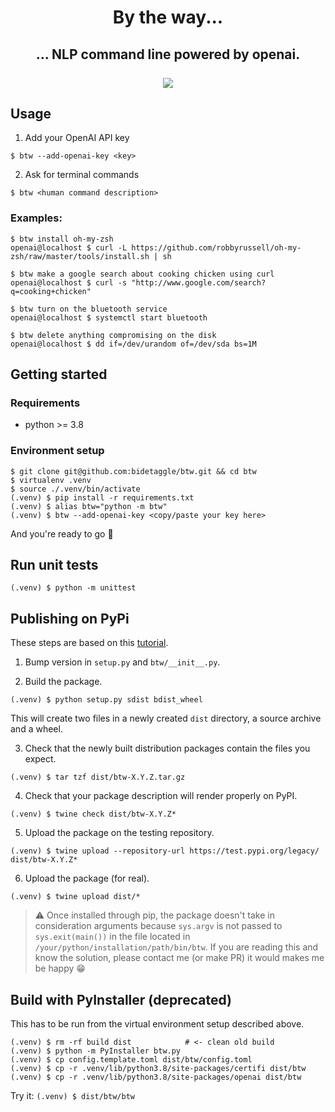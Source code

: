

<h1 align="center">By the way...</h1>


<h2 align="center">
  ... NLP command line powered by openai.
  <br /><br />
  <img src="https://user-images.githubusercontent.com/7074019/110270554-5d453180-7fc6-11eb-90ca-43367bca5b15.gif" />
</h2>

## Usage

1. Add your OpenAI API key

```
$ btw --add-openai-key <key>
```

2. Ask for terminal commands

```
$ btw <human command description>
```

### Examples:

```
$ btw install oh-my-zsh
openai@localhost $ curl -L https://github.com/robbyrussell/oh-my-zsh/raw/master/tools/install.sh | sh
```
```
$ btw make a google search about cooking chicken using curl
openai@localhost $ curl -s "http://www.google.com/search?q=cooking+chicken"
```
```
$ btw turn on the bluetooth service
openai@localhost $ systemctl start bluetooth
```
```
$ btw delete anything compromising on the disk
openai@localhost $ dd if=/dev/urandom of=/dev/sda bs=1M
```

## Getting started

### Requirements

- python >= 3.8

### Environment setup
```
$ git clone git@github.com:bidetaggle/btw.git && cd btw
$ virtualenv .venv
$ source ./.venv/bin/activate
(.venv) $ pip install -r requirements.txt
(.venv) $ alias btw="python -m btw"
(.venv) $ btw --add-openai-key <copy/paste your key here>
```

And you're ready to go 🥳

## Run unit tests

```
(.venv) $ python -m unittest
```

## Publishing on PyPi

These steps are based on this [tutorial](https://realpython.com/pypi-publish-python-package/#building-your-package).

1. Bump version in `setup.py` and `btw/__init__.py`.

2. Build the package.

```
(.venv) $ python setup.py sdist bdist_wheel
```

This will create two files in a newly created `dist` directory, a source archive and a wheel.

3. Check that the newly built distribution packages contain the files you expect.

```
(.venv) $ tar tzf dist/btw-X.Y.Z.tar.gz
```

4. Check that your package description will render properly on PyPI.

```
(.venv) $ twine check dist/btw-X.Y.Z*
```

5. Upload the package on the testing repository.

```
(.venv) $ twine upload --repository-url https://test.pypi.org/legacy/ dist/btw-X.Y.Z*
```

6. Upload the package (for real).

```
(.venv) $ twine upload dist/*
```

> :warning: Once installed through pip, the package doesn't take in consideration arguments because `sys.argv` is not passed to `sys.exit(main())` in the file located in `/your/python/installation/path/bin/btw`. If you are reading this and know the solution, please contact me (or make PR) it would makes me be happy 😁

## Build with PyInstaller (deprecated)

This has to be run from the virtual environment setup described above.

```
(.venv) $ rm -rf build dist            # <- clean old build
(.venv) $ python -m PyInstaller btw.py
(.venv) $ cp config.template.toml dist/btw/config.toml
(.venv) $ cp -r .venv/lib/python3.8/site-packages/certifi dist/btw
(.venv) $ cp -r .venv/lib/python3.8/site-packages/openai dist/btw
```

Try it: `(.venv) $ dist/btw/btw`
